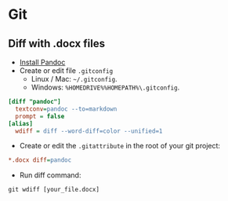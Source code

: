 # Git

## Diff with .docx files

* [Install Pandoc](http://pandoc.org/installing.html)
* Create or edit file `.gitconfig`
  * Linux / Mac: `~/.gitconfig`.
  * Windows: `%HOMEDRIVE%%HOMEPATH%\.gitconfig`.

```ini
[diff "pandoc"]
  textconv=pandoc --to=markdown
  prompt = false
[alias]
  wdiff = diff --word-diff=color --unified=1
```

* Create or edit the `.gitattribute` in the root of your git project:

```ini
*.docx diff=pandoc
```

* Run diff command:

```shell
git wdiff [your_file.docx]
```
